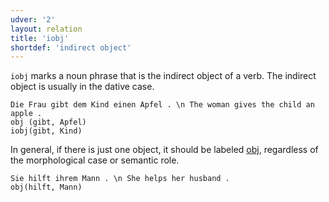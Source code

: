 ```yaml
---
udver: '2'
layout: relation
title: 'iobj'
shortdef: 'indirect object'
---
```


`iobj` marks a noun phrase that is the indirect object of a verb. The indirect object is usually in the dative case.

~~~ sdparse
Die Frau gibt dem Kind einen Apfel . \n The woman gives the child an apple .
obj (gibt, Apfel)
iobj(gibt, Kind)
~~~

In general, if there is just one object, it should be labeled [obj](), regardless of the morphological case or semantic role.

~~~ sdparse
Sie hilft ihrem Mann . \n She helps her husband .
obj(hilft, Mann)
~~~
<!-- Interlanguage links updated Po 6. listopadu 2023, 21:42:59 CET -->
